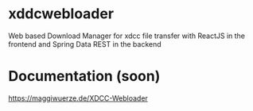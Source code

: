 # xddcwebloader
Web based Download Manager for xdcc file transfer with ReactJS in the frontend and Spring Data REST in the backend

# Documentation (soon)
https://maggiwuerze.de/XDCC-Webloader
